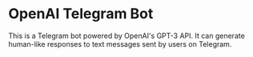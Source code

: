 # OpenAI Telegram Bot
This is a Telegram bot powered by OpenAI's GPT-3 API. It can generate human-like responses to text messages sent by users on Telegram.
